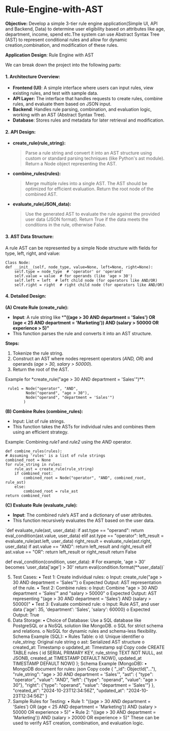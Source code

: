 # Rule-Engine-with-AST
**Objective:** Develop a simple 3-tier rule engine application(Simple UI, API and Backend, Data) to determine user eligibility based on attributes like age, department, income, spend etc.The system can use Abstract Syntax Tree (AST) to represent conditional rules and allow for dynamic creation,combination, and modification of these rules.

**Application Design**: Rule Engine with AST

We can break down the project into the following parts:

#### 1. **Architecture Overview**:
   
- **Frontend (UI)**: A simple interface where users can input rules, view existing rules, and test with sample data.
- **API Layer:** The interface that handles requests to create rules, combine rules, and evaluate them based on JSON input.
- **Backend**: Handles rule parsing, combination, and evaluation logic, working with an AST (Abstract Syntax Tree).
- **Database**: Stores rules and metadata for later retrieval and modification.

#### 2. **API Design:**
- **create_rule(rule_string):**
   > Parse a rule string and convert it into an AST structure using custom or standard parsing techniques (like Python's ast module).
   >	Return a Node object representing the AST.
- **combine_rules(rules):**
   >  Merge multiple rules into a single AST.
   >	The AST should be optimized for efficient evaluation.
   >	Return the root node of the combined AST.
- **evaluate_rule(JSON_data):**
   >  Use the generated AST to evaluate the rule against the provided user data (JSON format).
   >	Return True if the data meets the conditions in the rule, otherwise False.

#### 3. **AST Data Structure:**
A rule AST can be represented by a simple Node structure with fields for type, left, right, and value:
   
    Class Node: 
    def __init__(self, node_type, value=None, left=None, right=None):
        self.type = node_type  # 'operator' or 'operand'
        self.value = value  # for operands (like 'age > 30')
        self.left = left  # left child node (for operators like AND/OR)
        self.right = right  # right child node (for operators like AND/OR)

        
#### 4. **Detailed Design:**

**(A) Create Rule (create_rule):**
- **Input**: A rule string like ***"((age > 30 AND department = 'Sales') OR (age < 25 AND department = 'Marketing')) AND (salary > 50000 OR experience > 5)"**
- This function parses the rule and converts it into an AST structure.

**Steps:**
1.	Tokenize the rule string.
2.	Construct an AST where nodes represent operators (*AND, OR*) and operands (*age > 30, salary > 50000*).
3.	Return the root of the AST.

Example for *create_rule("age > 30 AND department = 'Sales'")**:


     rule1 = Node("operator", "AND",
             Node("operand", "age > 30"),
             Node("operand", "department = 'Sales'")
            )
            
**(B) Combine Rules (combine_rules):**
- Input: List of rule strings.
- This function takes the ASTs for individual rules and combines them using an efficient strategy.
  
Example: Combining *rule1* and *rule2* using the *AND* operator.


    def combine_rules(rules):
    # Assuming 'rules' is a list of rule strings
    combined_root = None
    for rule_string in rules:
        rule_ast = create_rule(rule_string)
        if combined_root:
            combined_root = Node("operator", "AND", combined_root, rule_ast)
        else:
            combined_root = rule_ast
    return combined_root

**(C) Evaluate Rule (evaluate_rule):**
- **Input**: The combined rule’s AST and a dictionary of user attributes.
- This function recursively evaluates the AST based on the user data.

`def evaluate_rule(ast, user_data):
    if ast.type == "operand":
        return eval_condition(ast.value, user_data)
    elif ast.type == "operator":
        left_result = evaluate_rule(ast.left, user_data)
        right_result = evaluate_rule(ast.right, user_data)
        if ast.value == "AND":
            return left_result and right_result
        elif ast.value == "OR":
            return left_result or right_result
    return False

def eval_condition(condition, user_data):
    # For example, 'age > 30' becomes 'user_data['age'] > 30'
    return eval(condition.format(**user_data))`



    
5. Test Cases:
•	Test 1: Create individual rules:
o	Input: create_rule("age > 30 AND department = 'Sales'")
o	Expected Output: AST representation of the rule.
•	Test 2: Combine rules:
o	Input: Combine "age > 30 AND department = 'Sales'" and "salary > 50000"
o	Expected Output: AST representing "(age > 30 AND department = 'Sales') AND (salary > 50000)"
•	Test 3: Evaluate combined rule:
o	Input: Rule AST, and user data {'age': 35, 'department': 'Sales', 'salary': 60000}
o	Expected Output: True
6. Data Storage:
•	Choice of Database: Use a SQL database like PostgreSQL or a NoSQL solution like MongoDB.
o	SQL for strict schema and relations.
o	NoSQL for dynamic rules and schema-less flexibility.
Schema Example (SQL):
•	Rules Table:
o	id: Unique identifier
o	rule_string: Original rule string
o	ast: Serialized AST structure
o	created_at: Timestamp
o	updated_at: Timestamp
sql
Copy code
CREATE TABLE rules (
  id SERIAL PRIMARY KEY,
  rule_string TEXT NOT NULL,
  ast JSONB,
  created_at TIMESTAMP DEFAULT NOW(),
  updated_at TIMESTAMP DEFAULT NOW()
);
Schema Example (MongoDB):
•	MongoDB document for rules:
json
Copy code
{
  "_id": ObjectId("..."),
  "rule_string": "age > 30 AND department = 'Sales'",
  "ast": {
    "type": "operator",
    "value": "AND",
    "left": {"type": "operand", "value": "age > 30"},
    "right": {"type": "operand", "value": "department = 'Sales'"}
  },
  "created_at": "2024-10-23T12:34:56Z",
  "updated_at": "2024-10-23T12:34:56Z"
}
7. Sample Rules for Testing:
•	Rule 1: "((age > 30 AND department = 'Sales') OR (age < 25 AND department = 'Marketing')) AND (salary > 50000 OR experience > 5)"
•	Rule 2: "((age > 30 AND department = 'Marketing')) AND (salary > 20000 OR experience > 5)"
These can be used to verify AST creation, combination, and evaluation logic.

